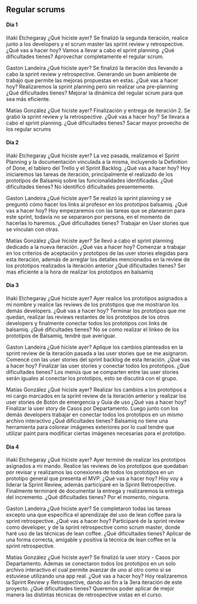 ## Regular scrums

#### Dia 1

Iñaki Etchegaray
¿Qué hiciste ayer?
Se finalizó la segunda iteración, realice junto a los developers y el scrum master las sprint review y retrospective.
¿Qué vas a hacer hoy?
Vamos a llevar a cabo el sprint planning.
¿Qué dificultades tienes?
Aprovechar completamente el regular scrum.

Gaston Landeira
¿Qué hiciste ayer?
Se finalizó la iteración dos llevando a cabo la sprint review y retrospective. Generando un buen ambiente de trabajo que permite las mejoras propuestas en estas.
¿Qué vas a hacer hoy?
Realizaremos la sprint planning pero sin realizar una pre-planning
¿Qué dificultades tienes?
Mejorar la dinámica del regular scrum para que sea más eficiente.

Matías González
¿Qué hiciste ayer?
Finalización y entrega de iteración 2. Se grabó la sprint review y la retrospective.
¿Qué vas a hacer hoy?
Se llevara a cabo el sprint planning.
¿Qué dificultades tienes?
Sacar mayor provecho de los regular scrums

#### Dia 2

Iñaki Etchegaray
¿Qué hiciste ayer?
La vez pasada, realizamos el Sprint Planning y la documentación vinculada a la misma, incluyendo la Definition of Done, el tablero del Trello y el Sprint Backlog.
¿Qué vas a hacer hoy?
Hoy iniciaremos las tareas de iteración, principalmente el realizado de los prototipos de Balsamiq sobre las funcionalidades identificadas.
¿Qué dificultades tienes?
No identificó dificultades presentemente.

Gaston Landeira
¿Qué hiciste ayer?
Se realizó la sprint planning y se preguntó cómo hacer los links al profesor en los prototipos balsamiq.
¿Qué vas a hacer hoy?
Hoy empezaremos con las tareas que se planearon para este sprint, todavía no se separaron por persona, en el momento de hacerlas lo haremos.
¿Qué dificultades tienes?
Trabajar en User stories que se vinculan con otras.

Matías González
¿Qué hiciste ayer?
Se llevó a cabo el sprint planning dedicado a la nueva iteración.
¿Qué vas a hacer hoy?
Comenzar a trabajar en los criterios de aceptación y prototipos de las user stories elegidas para esta iteración, además de arreglar los detalles mencionados en la review de los prototipos realizados la iteración anterior
¿Qué dificultades tienes?
Ser mas eficiente a la hora de realizar los prototipos en balsamiq

#### Dia 3

Iñaki Etchegaray
¿Qué hiciste ayer?
Ayer realice los prototipos asignados a mi nombre y realice las reviews de los prototipos que me mostraron los demás developers.
¿Qué vas a hacer hoy?
Terminar los prototipos que me quedan, realizar las reviews restantes de los prototipos de los otros developers y finalmente conectar todos los prototipos con links de balsamiq.
¿Qué dificultades tienes?
	No se como realizar el linkeo de los prototipos de Balsamiq, tendré que averiguar.

Gaston Landeira
¿Qué hiciste ayer?
Aplique los cambios planteados en la sprint review de la iteración pasada a las user stories que se me asignaron. Comencé con las user stories del sprint backlog de esta iteración.
¿Qué vas a hacer hoy?
Finalizar las user stories y conectar todos los prototipos.
¿Qué dificultades tienes?
Los menús que se comparten entre las user stories serán iguales al conectar los prototipos, esto se discutirá con el grupo.

Matías González
¿Qué hiciste ayer?
Realizar los cambios a los prototipos a mi cargo marcados en la sprint review de la iteración anterior y realizar los user stories de Botón de emergencia y Guia de uso
¿Qué vas a hacer hoy?
Finalizar la user story de Casos por Departamento. Luego junto con los demás developers trabajar en conectar todos los prototipos en un mismo archivo interactivo
¿Qué dificultades tienes?
Balsamiq no tiene una herramienta para colorear imágenes exteriores por lo cual tendre que utilizar paint para modificar ciertas imágenes necesarias para el prototipo.

#### Dia 4

Iñaki Etchegaray
¿Qué hiciste ayer?
Ayer terminé de realizar los prototipos asignados a mi mando. Realice las reviews de los prototipos que quedaban por revisar y realizamos las conexiones de todos los prototipos en un prototipo general que presenta el MVP.
¿Qué vas a hacer hoy?
Hoy voy a liderar la Sprint Review, además participaré en la Sprint Retrospective. Finalmente terminaré de documentar la entrega y realizaremos la entrega del incremento.
¿Qué dificultades tienes?
	Por el momento, ninguna.

Gaston Landeira
¿Qué hiciste ayer?
Se completaron todas las tareas excepto una que especifica el aprendizaje del uso de lean coffee para la sprint retrospective.
¿Qué vas a hacer hoy?
Participaré de la sprint review como developer, y de la sprint retrospective como scrum master, donde haré uso de las técnicas de lean coffee.
¿Qué dificultades tienes?
Aplicar de una forma correcta, amigable y positiva la técnica de lean coffee en la sprint retrospective.

Matías González
¿Qué hiciste ayer?
Se finalizó la user story - Casos por Departamento. Ademas se conectaron todos los prototipos en un solo archivo interactivo el cual permite avanzar de uno al otro como si se estuviese utilizando una app real. 
¿Qué vas a hacer hoy?
Hoy realizaremos la Sprint Review y Retrospective, dando asi fin a la 3era iteración de este proyecto.
¿Qué dificultades tienes?
Queremos poder aplicar de mejor manera las distintas técnicas de retrospective vistas en el curso.
